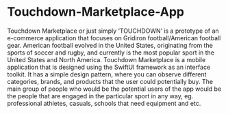 # Touchdown-Marketplace-App

Touchdown Marketplace or just simply ‘TOUCHDOWN’ is a prototype of an e-commerce
application that focuses on Gridiron football/American football gear. American football
evolved in the United States, originating from the sports of soccer and rugby, and
currently is the most popular sport in the United States and North America.
Touchdown Marketplace is a mobile application that is designed using the SwiftUI
framework as an interface toolkit. It has a simple design pattern, where you can observe
different categories, brands, and products that the user could potentially buy. The main
group of people who would be the potential users of the app would be the people that
are engaged in the particular sport in any way, eg. professional athletes, casuals, schools
that need equipment and etc.
